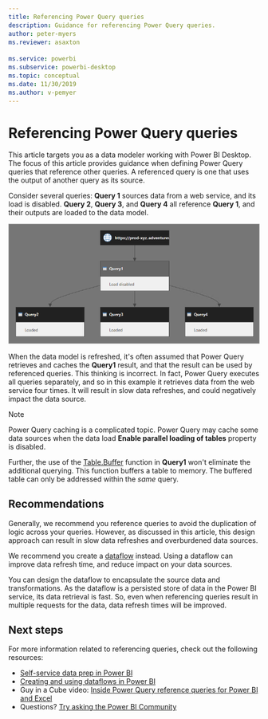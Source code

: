 ```yaml
---
title: Referencing Power Query queries
description: Guidance for referencing Power Query queries.
author: peter-myers
ms.reviewer: asaxton

ms.service: powerbi
ms.subservice: powerbi-desktop
ms.topic: conceptual
ms.date: 11/30/2019
ms.author: v-pemyer
---
```


# Referencing Power Query queries

This article targets you as a data modeler working with Power BI Desktop. The focus of this article provides guidance when defining Power Query queries that reference other queries. A referenced query is one that uses the output of another query as its source.

Consider several queries: **Query 1** sources data from a web service, and its load is disabled. **Query 2**, **Query 3**, and **Query 4** all reference **Query 1**, and their outputs are loaded to the data model.

![Query Dependencies view, displaying queries described in the previous paragraph.](media/power-query-referenced-queries/query-dependencies-web-service.png)

When the data model is refreshed, it's often assumed that Power Query retrieves and caches the **Query1** result, and that the result can be used by referenced queries. This thinking is incorrect. In fact, Power Query executes all queries separately, and so in this example it retrieves data from the web service four times. It will result in slow data refreshes, and could negatively impact the data source.

> [!NOTE]
> Power Query caching is a complicated topic. Power Query may cache some data sources when the data load **Enable parallel loading of tables** property is disabled.
>
> Further, the use of the [Table.Buffer](/powerquery-m/table-buffer) function in **Query1** won't eliminate the additional querying. This function buffers a table to memory. The buffered table can only be addressed within the _same_ query.

## Recommendations

Generally, we recommend you reference queries to avoid the duplication of logic across your queries. However, as discussed in this article, this design approach can result in slow data refreshes and overburdened data sources.

We recommend you create a [dataflow](service-dataflows-overview.md) instead. Using a dataflow can improve data refresh time, and reduce impact on your data sources.

You can design the dataflow to encapsulate the source data and transformations. As the dataflow is a persisted store of data in the Power BI service, its data retrieval is fast. So, even when referencing queries result in multiple requests for the data, data refresh times will be improved.

## Next steps

For more information related to referencing queries, check out the following resources:

- [Self-service data prep in Power BI](service-dataflows-overview.md)
- [Creating and using dataflows in Power BI](service-dataflows-create-use.md)
- Guy in a Cube video: [Inside Power Query reference queries for Power BI and Excel](https://www.youtube.com/watch?v=3uKNNZqBIkg)
- Questions? [Try asking the Power BI Community](https://community.powerbi.com/)

